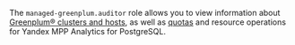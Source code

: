 The `managed-greenplum.auditor` role allows you to view information about [Greenplum® clusters and hosts](../../managed-greenplum/concepts/index.md), as well as [quotas](../../managed-greenplum/concepts/limits.md#quotas) and resource operations for Yandex MPP Analytics for PostgreSQL.
